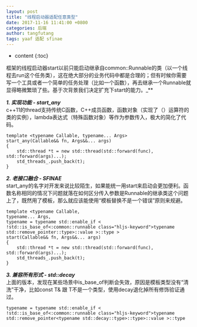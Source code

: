 ```yaml
---
layout: post
title: "线程启动器适配任意类型"
date: 2017-11-16 11:41:00 +0800
categories: 后端
author: tangfutang
tags: yaaf 适配 sfinae
---
```


* content
{:toc}



框架的线程启动器start以前只能启动继承自common::Runnable的类（以一个线程去run这个任务类），这在绝大部分的业务代码中都是合理的；但有时候你需要写一个工具或者一个简单的任务处理（比如一个函数），再去继承一个Runnable就显得略微繁琐了些。基于次背景我们决定扩充下start的能力。_**  
  

<!--more-->

_**1\. 实现功能 - start_any**_  
c++11的thread支持传统C函数，C++成员函数，函数对象（实现了（）运算符的类的实例），lambda表达式（特殊函数对象）等作为参数传入，极大的简化了代码。  

    
    
    template <typename Callable, typename... Args> 
    start_any(Callable&& fn, Args&&... args) 
    { 
        std::thread *t = new std::thread(std::forward(func), std::forward(args)...); 
        std_threads_.push_back(t); 
    }



_**2\. 老接口融合 - SFINAE**_  
start_any的名字对开发来说比较陌生，如果能统一用start来启动会更加便利。函数名称相同的情况下问题就落在如何区分传入参数是Runnable的继承类这个问题上了，既然用了模板，那么就应该能使用“模板替换不是一个错误”原则来规避。  

    
    
    template <typename Callable, 
    typename... Args, 
    typename = typename std::enable_if < !std::is_base_of<:common::runnable class="hljs-keyword">typename std::remove_pointer::type>::value >::type > 
    start(Callable&& fn, Args&&... args)
    {
        std::thread *t = new std::thread(std::forward(func), std::forward(args)...); 
        std_threads_.push_back(t); 
    }



_**3\. 兼容所有形式 - std::decay**_  
上面的版本，发现在某些场景中is_base_of判断会失效，原因是模板类型没有“清洗”干净，比如const T& 跟
T不是一个类型，使用decay退化掉所有修饰验证通过。  

    
    
    typename = typename std::enable_if < !std::is_base_of<:common::runnable class="hljs-keyword">typename std::remove_pointer<typename std::decay::type>::type>::value >::type







